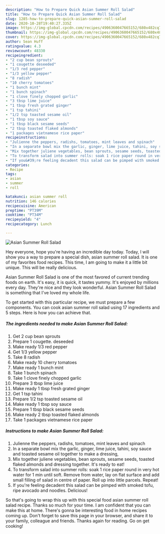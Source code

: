 ```yaml
---
description: "How to Prepare Quick Asian Summer Roll Salad"
title: "How to Prepare Quick Asian Summer Roll Salad"
slug: 1285-how-to-prepare-quick-asian-summer-roll-salad
date: 2020-10-28T19:40:27.335Z
image: https://img-global.cpcdn.com/recipes/4906360047665152/680x482cq70/asian-summer-roll-salad-recipe-main-photo.jpg
thumbnail: https://img-global.cpcdn.com/recipes/4906360047665152/680x482cq70/asian-summer-roll-salad-recipe-main-photo.jpg
cover: https://img-global.cpcdn.com/recipes/4906360047665152/680x482cq70/asian-summer-roll-salad-recipe-main-photo.jpg
author: Sean Huff
ratingvalue: 4.3
reviewcount: 48330
recipeingredient:
- "2 cup bean sprouts"
- "1 cougette deseeded"
- "1/3 red pepper"
- "1/3 yellow pepper"
- "8 radish"
- "10 cherry tomatoes"
- "1 bunch mint"
- "1 bunch spinach"
- "1 clove finely chopped garlic"
- "3 tbsp lime juice"
- "1 tbsp fresh grated ginger"
- "1 tsp tahini"
- "1/2 tsp toasted sesame oil"
- "1 tbsp soy sauce"
- "1 tbsp black sesame seeds"
- "2 tbsp toasted flaked almonds"
- "1 packages vietnamese rice paper"
recipeinstructions:
- "Julienne the peppers, radishs, tomatoes, mint leaves and spinach"
- "In a separate bowl mix the garlic, ginger, lime juice, tahini, soy sauce and toasted sesame oil together to make a dressing,"
- "Mix together juliene vegetables, bean sprouts, sesame seeds, toasted flaked almonds and dressing together. It&#39;s ready to eat!"
- "To transform salad into summer rolls: soak 1 rice paper round in very hot water for 1 min until soft. Remove from water, lay on flat surface and add small filling of salad in centre of paper. Roll up into little parcels. Repeat!"
- "If you&#39;re feeling decadent this salad can be pimped with smoked tofu, ripe avocado and noodles. Delicious!"
categories:
- Recipe
tags:
- asian
- summer
- roll

katakunci: asian summer roll 
nutrition: 146 calories
recipecuisine: American
preptime: "PT39M"
cooktime: "PT34M"
recipeyield: "4"
recipecategory: Lunch

---
```



![Asian Summer Roll Salad](https://img-global.cpcdn.com/recipes/4906360047665152/680x482cq70/asian-summer-roll-salad-recipe-main-photo.jpg)

Hey everyone, hope you're having an incredible day today. Today, I will show you a way to prepare a special dish, asian summer roll salad. It is one of my favorites food recipes. This time, I am going to make it a little bit unique. This will be really delicious.



Asian Summer Roll Salad is one of the most favored of current trending foods on earth. It's easy, it is quick, it tastes yummy. It's enjoyed by millions every day. They're nice and they look wonderful. Asian Summer Roll Salad is something that I've loved my whole life.


To get started with this particular recipe, we must prepare a few components. You can cook asian summer roll salad using 17 ingredients and 5 steps. Here is how you can achieve that.

<!--inarticleads1-->

##### The ingredients needed to make Asian Summer Roll Salad:

1. Get 2 cup bean sprouts
1. Prepare 1 cougette. deseeded
1. Make ready 1/3 red pepper
1. Get 1/3 yellow pepper
1. Take 8 radish
1. Make ready 10 cherry tomatoes
1. Make ready 1 bunch mint
1. Take 1 bunch spinach
1. Take 1 clove finely chopped garlic
1. Prepare 3 tbsp lime juice
1. Make ready 1 tbsp fresh grated ginger
1. Get 1 tsp tahini
1. Prepare 1/2 tsp toasted sesame oil
1. Make ready 1 tbsp soy sauce
1. Prepare 1 tbsp black sesame seeds
1. Make ready 2 tbsp toasted flaked almonds
1. Take 1 packages vietnamese rice paper




<!--inarticleads2-->

##### Instructions to make Asian Summer Roll Salad:

1. Julienne the peppers, radishs, tomatoes, mint leaves and spinach
1. In a separate bowl mix the garlic, ginger, lime juice, tahini, soy sauce and toasted sesame oil together to make a dressing,
1. Mix together juliene vegetables, bean sprouts, sesame seeds, toasted flaked almonds and dressing together. It&#39;s ready to eat!
1. To transform salad into summer rolls: soak 1 rice paper round in very hot water for 1 min until soft. Remove from water, lay on flat surface and add small filling of salad in centre of paper. Roll up into little parcels. Repeat!
1. If you&#39;re feeling decadent this salad can be pimped with smoked tofu, ripe avocado and noodles. Delicious!




So that's going to wrap this up with this special food asian summer roll salad recipe. Thanks so much for your time. I am confident that you can make this at home. There's gonna be interesting food in home recipes coming up. Don't forget to save this page in your browser, and share it to your family, colleague and friends. Thanks again for reading. Go on get cooking!
